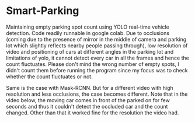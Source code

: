 # Smart-Parking
Maintaining empty parking spot count using YOLO real-time vehicle detection. Code readily runnable in google colab.
Due to occlusions (coming due to the presence of mirror in the middle of camera and parking lot which slightly reflects nearby people passing through), low resolution of video and positioning of cars at different angles in the parking lot and limitations of yolo, it cannot detect every car in all the frames and hence the count fluctuates. Please don't mind the wrong number of empty spots, I didn't count them before running the program since my focus was to check whether the count fluctuates or not.



Same is the case with Mask-RCNN. But for a different video with high resolution and less occlusions, the case becomes different. Note that in the video below, the moving car comes in front of the parked on for few seconds and thus it couldn't detect the occluded car and the count changed. Other than that it worked fine for the resolution the video had. 


